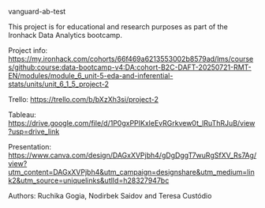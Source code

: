 vanguard-ab-test

This project is for educational and research purposes as part of the Ironhack Data Analytics bootcamp.

Project info: https://my.ironhack.com/cohorts/66f469a6213553002b8579ad/lms/courses/github:course:data-bootcamp-v4:DA:cohort-B2C-DAFT-20250721-RMT-EN/modules/module_6_unit-5-eda-and-inferential-stats/units/unit_6_1_5_project-2

Trello: https://trello.com/b/bXzXh3si/project-2

Tableau: https://drive.google.com/file/d/1P0gxPPIKxleEvRGrkvew0t_lRuThRJuB/view?usp=drive_link

Presentation: https://www.canva.com/design/DAGxXVPjbh4/gDgDggT7wuRgSfXV_Rs7Ag/view?utm_content=DAGxXVPjbh4&utm_campaign=designshare&utm_medium=link2&utm_source=uniquelinks&utlId=h28327947bc

Authors: Ruchika Gogia, Nodirbek Saidov and Teresa Custódio

